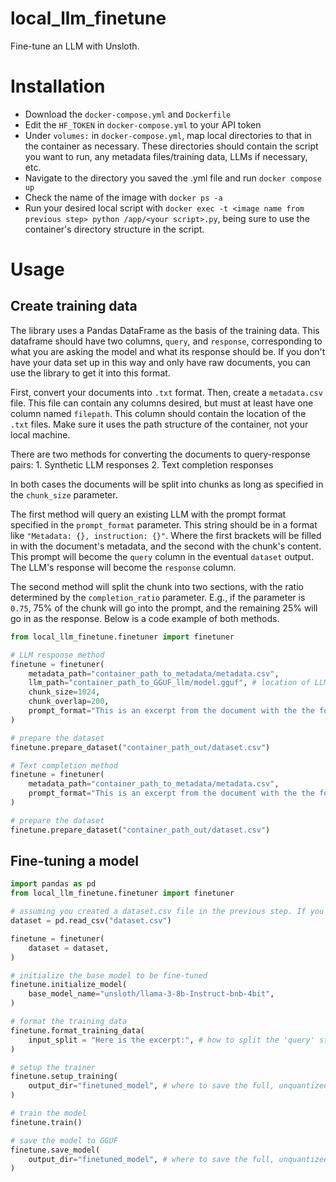 # local_llm_finetune
Fine-tune an LLM with Unsloth.

# Installation
- Download the `docker-compose.yml` and `Dockerfile`
- Edit the `HF_TOKEN` in `docker-compose.yml` to your API token
- Under `volumes:` in `docker-compose.yml`, map local directories to that in the container as necessary. These directories should contain the script you want to run, any metadata files/training data, LLMs if necessary, etc.
- Navigate to the directory you saved the .yml file and run `docker compose up`
- Check the name of the image with `docker ps -a`
- Run your desired local script with `docker exec -t <image name from previous step> python /app/<your script>.py`, being sure to use the container's directory structure in the script.

# Usage
## Create training data
The library uses a Pandas DataFrame as the basis of the training data. This dataframe should have two columns, `query`, and `response`, corresponding to what you are asking the model and what its response should be. If you don't have your data set up in this way and only have raw documents, you can use the library to get it into this format.

First, convert your documents into `.txt` format. Then, create a `metadata.csv` file. This file can contain any columns desired, but must at least have one column named `filepath`. This column should contain the location of the `.txt` files. Make sure it uses the path structure of the container, not your local machine.

There are two methods for converting the documents to query-response pairs:
	1. Synthetic LLM responses
	2. Text completion responses

In both cases the documents will be split into chunks as long as specified in the `chunk_size` parameter. 

The first method will query an existing LLM with the prompt format specified in the `prompt_format` parameter. This string should be in a format like `"Metadata: {}, instruction: {}"`. Where the first brackets will be filled in with the document's metadata, and the second with the chunk's content. This prompt will become the `query` column in the eventual `dataset` output. The LLM's response will become the `response` column.

The second method will split the chunk into two sections, with the ratio determined by the `completion_ratio` parameter. E.g., if the parameter is `0.75`, 75% of the chunk will go into the prompt, and the remaining 25% will go in as the response. Below is a code example of both methods.

```py
from local_llm_finetune.finetuner import finetuner

# LLM response method
finetune = finetuner(
    metadata_path="container_path_to_metadata/metadata.csv",
    llm_path="container_path_to_GGUF_llm/model.gguf", # location of LLM, if not passed, will default to text completion method
    chunk_size=1024,
    chunk_overlap=200,
    prompt_format="This is an excerpt from the document with the the following metadata: {}. It is currently about 1000 words long. Summarize the information to about 100 words, keeping special note of key figures, statistics, and policy recommendations made. Here is the excerpt: '{}'",
)

# prepare the dataset
finetune.prepare_dataset("container_path_out/dataset.csv")

# Text completion method
finetune = finetuner(
    metadata_path="container_path_to_metadata/metadata.csv",
    prompt_format="This is an excerpt from the document with the the following metadata: {}. It is currently about 750 words long. Complete the excerpt with a new text about one third as long. Here is the excerpt: '{}'",
)

# prepare the dataset
finetune.prepare_dataset("container_path_out/dataset.csv")
```

## Fine-tuning a model
```py
import pandas as pd
from local_llm_finetune.finetuner import finetuner

# assuming you created a dataset.csv file in the previous step. If you're in the same script as from above, finetuner.dataset will be created via the finetuner.prepare_dataset function, no need to reinstantiate
dataset = pd.read_csv("dataset.csv")

finetune = finetuner(
    dataset = dataset,
)

# initialize the base model to be fine-tuned
finetune.initialize_model(
    base_model_name="unsloth/llama-3-8b-Instruct-bnb-4bit",
)

# format the training data
finetune.format_training_data(
    input_split = "Here is the excerpt:", # how to split the 'query' string of the data, in case you want the first part to go into the 'instruction' section of the alpaca prompt, and the second part to go into the 'input' section. If not passed, all the text in the 'query' column will go into the 'instruction' section
)

# setup the trainer
finetune.setup_training(
    output_dir="finetuned_model", # where to save the full, unquantized model
)

# train the model
finetune.train()

# save the model to GGUF
finetune.save_model(
    output_dir="finetuned_model", # where to save the full, unquantized model, GGUFs will be saved at the same level as this directory
)
```